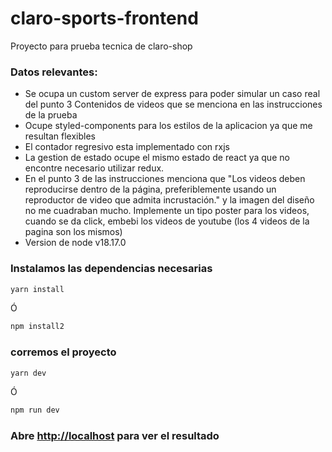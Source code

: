 # claro-sports-frontend

Proyecto para prueba tecnica de claro-shop

### Datos relevantes:

- Se ocupa un custom server de express para poder simular un caso real del
  punto 3 Contenidos de videos que se menciona en las instrucciones de la prueba
- Ocupe styled-components para los estilos de la aplicacion ya que me resultan
  flexibles
- El contador regresivo esta implementado con rxjs
- La gestion de estado ocupe el mismo estado de react ya que no encontre necesario
  utilizar redux.
- En el punto 3 de las instrucciones menciona que "Los videos deben reproducirse dentro de la página, preferiblemente usando un reproductor de video que admita incrustación."
  y la imagen del diseño no me cuadraban mucho. Implemente un tipo poster para los videos, cuando se da click, embebi los videos de youtube (los 4 videos de la pagina son los mismos)
- Version de node v18.17.0

### Instalamos las dependencias necesarias

```bash
yarn install
```

Ó

```bash
npm install2
```

### corremos el proyecto

```bash
yarn dev
```

Ó

```bash
npm run dev
```

### Abre [http://localhost](http://localhost) para ver el resultado
